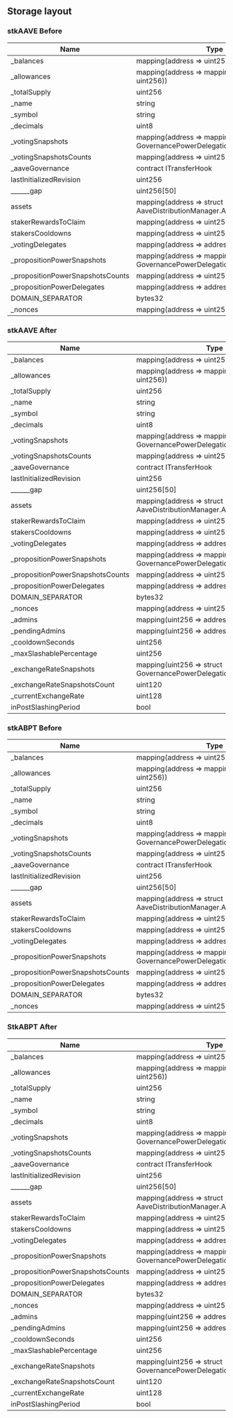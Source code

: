 ## Storage layout

### stkAAVE Before

| Name                              | Type                                                                                   | Slot | Offset | Bytes | Contract                                                                                                          |
| --------------------------------- | -------------------------------------------------------------------------------------- | ---- | ------ | ----- | ----------------------------------------------------------------------------------------------------------------- |
| \_balances                        | mapping(address => uint256)                                                            | 0    | 0      | 32    | src/etherscan/mainnet_0xe42f02713aec989132c1755117f768dbea523d2f/StakedTokenV2Rev3/Contract.sol:StakedTokenV2Rev3 |
| \_allowances                      | mapping(address => mapping(address => uint256))                                        | 1    | 0      | 32    | src/etherscan/mainnet_0xe42f02713aec989132c1755117f768dbea523d2f/StakedTokenV2Rev3/Contract.sol:StakedTokenV2Rev3 |
| \_totalSupply                     | uint256                                                                                | 2    | 0      | 32    | src/etherscan/mainnet_0xe42f02713aec989132c1755117f768dbea523d2f/StakedTokenV2Rev3/Contract.sol:StakedTokenV2Rev3 |
| \_name                            | string                                                                                 | 3    | 0      | 32    | src/etherscan/mainnet_0xe42f02713aec989132c1755117f768dbea523d2f/StakedTokenV2Rev3/Contract.sol:StakedTokenV2Rev3 |
| \_symbol                          | string                                                                                 | 4    | 0      | 32    | src/etherscan/mainnet_0xe42f02713aec989132c1755117f768dbea523d2f/StakedTokenV2Rev3/Contract.sol:StakedTokenV2Rev3 |
| \_decimals                        | uint8                                                                                  | 5    | 0      | 1     | src/etherscan/mainnet_0xe42f02713aec989132c1755117f768dbea523d2f/StakedTokenV2Rev3/Contract.sol:StakedTokenV2Rev3 |
| \_votingSnapshots                 | mapping(address => mapping(uint256 => struct GovernancePowerDelegationERC20.Snapshot)) | 6    | 0      | 32    | src/etherscan/mainnet_0xe42f02713aec989132c1755117f768dbea523d2f/StakedTokenV2Rev3/Contract.sol:StakedTokenV2Rev3 |
| \_votingSnapshotsCounts           | mapping(address => uint256)                                                            | 7    | 0      | 32    | src/etherscan/mainnet_0xe42f02713aec989132c1755117f768dbea523d2f/StakedTokenV2Rev3/Contract.sol:StakedTokenV2Rev3 |
| \_aaveGovernance                  | contract ITransferHook                                                                 | 8    | 0      | 20    | src/etherscan/mainnet_0xe42f02713aec989132c1755117f768dbea523d2f/StakedTokenV2Rev3/Contract.sol:StakedTokenV2Rev3 |
| lastInitializedRevision           | uint256                                                                                | 9    | 0      | 32    | src/etherscan/mainnet_0xe42f02713aec989132c1755117f768dbea523d2f/StakedTokenV2Rev3/Contract.sol:StakedTokenV2Rev3 |
| \_\_\_\_\_\_gap                   | uint256[50]                                                                            | 10   | 0      | 1600  | src/etherscan/mainnet_0xe42f02713aec989132c1755117f768dbea523d2f/StakedTokenV2Rev3/Contract.sol:StakedTokenV2Rev3 |
| assets                            | mapping(address => struct AaveDistributionManager.AssetData)                           | 60   | 0      | 32    | src/etherscan/mainnet_0xe42f02713aec989132c1755117f768dbea523d2f/StakedTokenV2Rev3/Contract.sol:StakedTokenV2Rev3 |
| stakerRewardsToClaim              | mapping(address => uint256)                                                            | 61   | 0      | 32    | src/etherscan/mainnet_0xe42f02713aec989132c1755117f768dbea523d2f/StakedTokenV2Rev3/Contract.sol:StakedTokenV2Rev3 |
| stakersCooldowns                  | mapping(address => uint256)                                                            | 62   | 0      | 32    | src/etherscan/mainnet_0xe42f02713aec989132c1755117f768dbea523d2f/StakedTokenV2Rev3/Contract.sol:StakedTokenV2Rev3 |
| \_votingDelegates                 | mapping(address => address)                                                            | 63   | 0      | 32    | src/etherscan/mainnet_0xe42f02713aec989132c1755117f768dbea523d2f/StakedTokenV2Rev3/Contract.sol:StakedTokenV2Rev3 |
| \_propositionPowerSnapshots       | mapping(address => mapping(uint256 => struct GovernancePowerDelegationERC20.Snapshot)) | 64   | 0      | 32    | src/etherscan/mainnet_0xe42f02713aec989132c1755117f768dbea523d2f/StakedTokenV2Rev3/Contract.sol:StakedTokenV2Rev3 |
| \_propositionPowerSnapshotsCounts | mapping(address => uint256)                                                            | 65   | 0      | 32    | src/etherscan/mainnet_0xe42f02713aec989132c1755117f768dbea523d2f/StakedTokenV2Rev3/Contract.sol:StakedTokenV2Rev3 |
| \_propositionPowerDelegates       | mapping(address => address)                                                            | 66   | 0      | 32    | src/etherscan/mainnet_0xe42f02713aec989132c1755117f768dbea523d2f/StakedTokenV2Rev3/Contract.sol:StakedTokenV2Rev3 |
| DOMAIN_SEPARATOR                  | bytes32                                                                                | 67   | 0      | 32    | src/etherscan/mainnet_0xe42f02713aec989132c1755117f768dbea523d2f/StakedTokenV2Rev3/Contract.sol:StakedTokenV2Rev3 |
| \_nonces                          | mapping(address => uint256)                                                            | 68   | 0      | 32    | src/etherscan/mainnet_0xe42f02713aec989132c1755117f768dbea523d2f/StakedTokenV2Rev3/Contract.sol:StakedTokenV2Rev3 |

### stkAAVE After

| Name                              | Type                                                                                   | Slot | Offset | Bytes | Contract                                    |
| --------------------------------- | -------------------------------------------------------------------------------------- | ---- | ------ | ----- | ------------------------------------------- |
| \_balances                        | mapping(address => uint256)                                                            | 0    | 0      | 32    | src/contracts/StakedAaveV3.sol:StakedAaveV3 |
| \_allowances                      | mapping(address => mapping(address => uint256))                                        | 1    | 0      | 32    | src/contracts/StakedAaveV3.sol:StakedAaveV3 |
| \_totalSupply                     | uint256                                                                                | 2    | 0      | 32    | src/contracts/StakedAaveV3.sol:StakedAaveV3 |
| \_name                            | string                                                                                 | 3    | 0      | 32    | src/contracts/StakedAaveV3.sol:StakedAaveV3 |
| \_symbol                          | string                                                                                 | 4    | 0      | 32    | src/contracts/StakedAaveV3.sol:StakedAaveV3 |
| \_decimals                        | uint8                                                                                  | 5    | 0      | 1     | src/contracts/StakedAaveV3.sol:StakedAaveV3 |
| \_votingSnapshots                 | mapping(address => mapping(uint256 => struct GovernancePowerDelegationERC20.Snapshot)) | 6    | 0      | 32    | src/contracts/StakedAaveV3.sol:StakedAaveV3 |
| \_votingSnapshotsCounts           | mapping(address => uint256)                                                            | 7    | 0      | 32    | src/contracts/StakedAaveV3.sol:StakedAaveV3 |
| \_aaveGovernance                  | contract ITransferHook                                                                 | 8    | 0      | 20    | src/contracts/StakedAaveV3.sol:StakedAaveV3 |
| lastInitializedRevision           | uint256                                                                                | 9    | 0      | 32    | src/contracts/StakedAaveV3.sol:StakedAaveV3 |
| \_\_\_\_\_\_gap                   | uint256[50]                                                                            | 10   | 0      | 1600  | src/contracts/StakedAaveV3.sol:StakedAaveV3 |
| assets                            | mapping(address => struct AaveDistributionManager.AssetData)                           | 60   | 0      | 32    | src/contracts/StakedAaveV3.sol:StakedAaveV3 |
| stakerRewardsToClaim              | mapping(address => uint256)                                                            | 61   | 0      | 32    | src/contracts/StakedAaveV3.sol:StakedAaveV3 |
| stakersCooldowns                  | mapping(address => uint256)                                                            | 62   | 0      | 32    | src/contracts/StakedAaveV3.sol:StakedAaveV3 |
| \_votingDelegates                 | mapping(address => address)                                                            | 63   | 0      | 32    | src/contracts/StakedAaveV3.sol:StakedAaveV3 |
| \_propositionPowerSnapshots       | mapping(address => mapping(uint256 => struct GovernancePowerDelegationERC20.Snapshot)) | 64   | 0      | 32    | src/contracts/StakedAaveV3.sol:StakedAaveV3 |
| \_propositionPowerSnapshotsCounts | mapping(address => uint256)                                                            | 65   | 0      | 32    | src/contracts/StakedAaveV3.sol:StakedAaveV3 |
| \_propositionPowerDelegates       | mapping(address => address)                                                            | 66   | 0      | 32    | src/contracts/StakedAaveV3.sol:StakedAaveV3 |
| DOMAIN_SEPARATOR                  | bytes32                                                                                | 67   | 0      | 32    | src/contracts/StakedAaveV3.sol:StakedAaveV3 |
| \_nonces                          | mapping(address => uint256)                                                            | 68   | 0      | 32    | src/contracts/StakedAaveV3.sol:StakedAaveV3 |
| \_admins                          | mapping(uint256 => address)                                                            | 69   | 0      | 32    | src/contracts/StakedAaveV3.sol:StakedAaveV3 |
| \_pendingAdmins                   | mapping(uint256 => address)                                                            | 70   | 0      | 32    | src/contracts/StakedAaveV3.sol:StakedAaveV3 |
| \_cooldownSeconds                 | uint256                                                                                | 71   | 0      | 32    | src/contracts/StakedAaveV3.sol:StakedAaveV3 |
| \_maxSlashablePercentage          | uint256                                                                                | 72   | 0      | 32    | src/contracts/StakedAaveV3.sol:StakedAaveV3 |
| \_exchangeRateSnapshots           | mapping(uint256 => struct GovernancePowerDelegationERC20.Snapshot)                     | 73   | 0      | 32    | src/contracts/StakedAaveV3.sol:StakedAaveV3 |
| \_exchangeRateSnapshotsCount      | uint120                                                                                | 74   | 0      | 15    | src/contracts/StakedAaveV3.sol:StakedAaveV3 |
| \_currentExchangeRate             | uint128                                                                                | 74   | 15     | 16    | src/contracts/StakedAaveV3.sol:StakedAaveV3 |
| inPostSlashingPeriod              | bool                                                                                   | 74   | 31     | 1     | src/contracts/StakedAaveV3.sol:StakedAaveV3 |

### stkABPT Before

| Name                              | Type                                                                                   | Slot | Offset | Bytes | Contract                                                                                                            |
| --------------------------------- | -------------------------------------------------------------------------------------- | ---- | ------ | ----- | ------------------------------------------------------------------------------------------------------------------- |
| \_balances                        | mapping(address => uint256)                                                            | 0    | 0      | 32    | src/etherscan/mainnet_0x7183143a9e223a12a83d1e28c98f7d01a68993e8/StakedTokenBptRev2/Contract.sol:StakedTokenBptRev2 |
| \_allowances                      | mapping(address => mapping(address => uint256))                                        | 1    | 0      | 32    | src/etherscan/mainnet_0x7183143a9e223a12a83d1e28c98f7d01a68993e8/StakedTokenBptRev2/Contract.sol:StakedTokenBptRev2 |
| \_totalSupply                     | uint256                                                                                | 2    | 0      | 32    | src/etherscan/mainnet_0x7183143a9e223a12a83d1e28c98f7d01a68993e8/StakedTokenBptRev2/Contract.sol:StakedTokenBptRev2 |
| \_name                            | string                                                                                 | 3    | 0      | 32    | src/etherscan/mainnet_0x7183143a9e223a12a83d1e28c98f7d01a68993e8/StakedTokenBptRev2/Contract.sol:StakedTokenBptRev2 |
| \_symbol                          | string                                                                                 | 4    | 0      | 32    | src/etherscan/mainnet_0x7183143a9e223a12a83d1e28c98f7d01a68993e8/StakedTokenBptRev2/Contract.sol:StakedTokenBptRev2 |
| \_decimals                        | uint8                                                                                  | 5    | 0      | 1     | src/etherscan/mainnet_0x7183143a9e223a12a83d1e28c98f7d01a68993e8/StakedTokenBptRev2/Contract.sol:StakedTokenBptRev2 |
| \_votingSnapshots                 | mapping(address => mapping(uint256 => struct GovernancePowerDelegationERC20.Snapshot)) | 6    | 0      | 32    | src/etherscan/mainnet_0x7183143a9e223a12a83d1e28c98f7d01a68993e8/StakedTokenBptRev2/Contract.sol:StakedTokenBptRev2 |
| \_votingSnapshotsCounts           | mapping(address => uint256)                                                            | 7    | 0      | 32    | src/etherscan/mainnet_0x7183143a9e223a12a83d1e28c98f7d01a68993e8/StakedTokenBptRev2/Contract.sol:StakedTokenBptRev2 |
| \_aaveGovernance                  | contract ITransferHook                                                                 | 8    | 0      | 20    | src/etherscan/mainnet_0x7183143a9e223a12a83d1e28c98f7d01a68993e8/StakedTokenBptRev2/Contract.sol:StakedTokenBptRev2 |
| lastInitializedRevision           | uint256                                                                                | 9    | 0      | 32    | src/etherscan/mainnet_0x7183143a9e223a12a83d1e28c98f7d01a68993e8/StakedTokenBptRev2/Contract.sol:StakedTokenBptRev2 |
| \_\_\_\_\_\_gap                   | uint256[50]                                                                            | 10   | 0      | 1600  | src/etherscan/mainnet_0x7183143a9e223a12a83d1e28c98f7d01a68993e8/StakedTokenBptRev2/Contract.sol:StakedTokenBptRev2 |
| assets                            | mapping(address => struct AaveDistributionManager.AssetData)                           | 60   | 0      | 32    | src/etherscan/mainnet_0x7183143a9e223a12a83d1e28c98f7d01a68993e8/StakedTokenBptRev2/Contract.sol:StakedTokenBptRev2 |
| stakerRewardsToClaim              | mapping(address => uint256)                                                            | 61   | 0      | 32    | src/etherscan/mainnet_0x7183143a9e223a12a83d1e28c98f7d01a68993e8/StakedTokenBptRev2/Contract.sol:StakedTokenBptRev2 |
| stakersCooldowns                  | mapping(address => uint256)                                                            | 62   | 0      | 32    | src/etherscan/mainnet_0x7183143a9e223a12a83d1e28c98f7d01a68993e8/StakedTokenBptRev2/Contract.sol:StakedTokenBptRev2 |
| \_votingDelegates                 | mapping(address => address)                                                            | 63   | 0      | 32    | src/etherscan/mainnet_0x7183143a9e223a12a83d1e28c98f7d01a68993e8/StakedTokenBptRev2/Contract.sol:StakedTokenBptRev2 |
| \_propositionPowerSnapshots       | mapping(address => mapping(uint256 => struct GovernancePowerDelegationERC20.Snapshot)) | 64   | 0      | 32    | src/etherscan/mainnet_0x7183143a9e223a12a83d1e28c98f7d01a68993e8/StakedTokenBptRev2/Contract.sol:StakedTokenBptRev2 |
| \_propositionPowerSnapshotsCounts | mapping(address => uint256)                                                            | 65   | 0      | 32    | src/etherscan/mainnet_0x7183143a9e223a12a83d1e28c98f7d01a68993e8/StakedTokenBptRev2/Contract.sol:StakedTokenBptRev2 |
| \_propositionPowerDelegates       | mapping(address => address)                                                            | 66   | 0      | 32    | src/etherscan/mainnet_0x7183143a9e223a12a83d1e28c98f7d01a68993e8/StakedTokenBptRev2/Contract.sol:StakedTokenBptRev2 |
| DOMAIN_SEPARATOR                  | bytes32                                                                                | 67   | 0      | 32    | src/etherscan/mainnet_0x7183143a9e223a12a83d1e28c98f7d01a68993e8/StakedTokenBptRev2/Contract.sol:StakedTokenBptRev2 |
| \_nonces                          | mapping(address => uint256)                                                            | 68   | 0      | 32    | src/etherscan/mainnet_0x7183143a9e223a12a83d1e28c98f7d01a68993e8/StakedTokenBptRev2/Contract.sol:StakedTokenBptRev2 |

### StkABPT After

| Name                              | Type                                                                                   | Slot | Offset | Bytes | Contract                                      |
| --------------------------------- | -------------------------------------------------------------------------------------- | ---- | ------ | ----- | --------------------------------------------- |
| \_balances                        | mapping(address => uint256)                                                            | 0    | 0      | 32    | src/contracts/StakedTokenV3.sol:StakedTokenV3 |
| \_allowances                      | mapping(address => mapping(address => uint256))                                        | 1    | 0      | 32    | src/contracts/StakedTokenV3.sol:StakedTokenV3 |
| \_totalSupply                     | uint256                                                                                | 2    | 0      | 32    | src/contracts/StakedTokenV3.sol:StakedTokenV3 |
| \_name                            | string                                                                                 | 3    | 0      | 32    | src/contracts/StakedTokenV3.sol:StakedTokenV3 |
| \_symbol                          | string                                                                                 | 4    | 0      | 32    | src/contracts/StakedTokenV3.sol:StakedTokenV3 |
| \_decimals                        | uint8                                                                                  | 5    | 0      | 1     | src/contracts/StakedTokenV3.sol:StakedTokenV3 |
| \_votingSnapshots                 | mapping(address => mapping(uint256 => struct GovernancePowerDelegationERC20.Snapshot)) | 6    | 0      | 32    | src/contracts/StakedTokenV3.sol:StakedTokenV3 |
| \_votingSnapshotsCounts           | mapping(address => uint256)                                                            | 7    | 0      | 32    | src/contracts/StakedTokenV3.sol:StakedTokenV3 |
| \_aaveGovernance                  | contract ITransferHook                                                                 | 8    | 0      | 20    | src/contracts/StakedTokenV3.sol:StakedTokenV3 |
| lastInitializedRevision           | uint256                                                                                | 9    | 0      | 32    | src/contracts/StakedTokenV3.sol:StakedTokenV3 |
| \_\_\_\_\_\_gap                   | uint256[50]                                                                            | 10   | 0      | 1600  | src/contracts/StakedTokenV3.sol:StakedTokenV3 |
| assets                            | mapping(address => struct AaveDistributionManager.AssetData)                           | 60   | 0      | 32    | src/contracts/StakedTokenV3.sol:StakedTokenV3 |
| stakerRewardsToClaim              | mapping(address => uint256)                                                            | 61   | 0      | 32    | src/contracts/StakedTokenV3.sol:StakedTokenV3 |
| stakersCooldowns                  | mapping(address => uint256)                                                            | 62   | 0      | 32    | src/contracts/StakedTokenV3.sol:StakedTokenV3 |
| \_votingDelegates                 | mapping(address => address)                                                            | 63   | 0      | 32    | src/contracts/StakedTokenV3.sol:StakedTokenV3 |
| \_propositionPowerSnapshots       | mapping(address => mapping(uint256 => struct GovernancePowerDelegationERC20.Snapshot)) | 64   | 0      | 32    | src/contracts/StakedTokenV3.sol:StakedTokenV3 |
| \_propositionPowerSnapshotsCounts | mapping(address => uint256)                                                            | 65   | 0      | 32    | src/contracts/StakedTokenV3.sol:StakedTokenV3 |
| \_propositionPowerDelegates       | mapping(address => address)                                                            | 66   | 0      | 32    | src/contracts/StakedTokenV3.sol:StakedTokenV3 |
| DOMAIN_SEPARATOR                  | bytes32                                                                                | 67   | 0      | 32    | src/contracts/StakedTokenV3.sol:StakedTokenV3 |
| \_nonces                          | mapping(address => uint256)                                                            | 68   | 0      | 32    | src/contracts/StakedTokenV3.sol:StakedTokenV3 |
| \_admins                          | mapping(uint256 => address)                                                            | 69   | 0      | 32    | src/contracts/StakedTokenV3.sol:StakedTokenV3 |
| \_pendingAdmins                   | mapping(uint256 => address)                                                            | 70   | 0      | 32    | src/contracts/StakedTokenV3.sol:StakedTokenV3 |
| \_cooldownSeconds                 | uint256                                                                                | 71   | 0      | 32    | src/contracts/StakedTokenV3.sol:StakedTokenV3 |
| \_maxSlashablePercentage          | uint256                                                                                | 72   | 0      | 32    | src/contracts/StakedTokenV3.sol:StakedTokenV3 |
| \_exchangeRateSnapshots           | mapping(uint256 => struct GovernancePowerDelegationERC20.Snapshot)                     | 73   | 0      | 32    | src/contracts/StakedTokenV3.sol:StakedTokenV3 |
| \_exchangeRateSnapshotsCount      | uint120                                                                                | 74   | 0      | 15    | src/contracts/StakedTokenV3.sol:StakedTokenV3 |
| \_currentExchangeRate             | uint128                                                                                | 74   | 15     | 16    | src/contracts/StakedTokenV3.sol:StakedTokenV3 |
| inPostSlashingPeriod              | bool                                                                                   | 74   | 31     | 1     | src/contracts/StakedTokenV3.sol:StakedTokenV3 |
